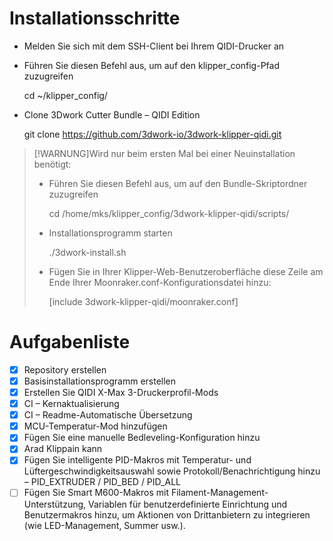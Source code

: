 # Installationsschritte

-   Melden Sie sich mit dem SSH-Client bei Ihrem QIDI-Drucker an
-   Führen Sie diesen Befehl aus, um auf den klipper_config-Pfad zuzugreifen


    cd ~/klipper_config/

-   Clone 3Dwork Cutter Bundle – QIDI Edition


    git clone https://github.com/3dwork-io/3dwork-klipper-qidi.git

> [!WARNUNG]Wird nur beim ersten Mal bei einer Neuinstallation benötigt:
>
> -   Führen Sie diesen Befehl aus, um auf den Bundle-Skriptordner zuzugreifen
>
>
>     cd /home/mks/klipper_config/3dwork-klipper-qidi/scripts/
>
> -   Installationsprogramm starten
>
>
>     ./3dwork-install.sh
>
> -   Fügen Sie in Ihrer Klipper-Web-Benutzeroberfläche diese Zeile am Ende Ihrer Moonraker.conf-Konfigurationsdatei hinzu:
>
>
>     [include 3dwork-klipper-qidi/moonraker.conf]

# Aufgabenliste

-   [x] Repository erstellen
-   [x] Basisinstallationsprogramm erstellen
-   [x] Erstellen Sie QIDI X-Max 3-Druckerprofil-Mods
-   [x] CI – Kernaktualisierung
-   [x] CI – Readme-Automatische Übersetzung
-   [x] MCU-Temperatur-Mod hinzufügen
-   [x] Fügen Sie eine manuelle Bedleveling-Konfiguration hinzu
-   [x] Arad Klippain kann
-   [x] Fügen Sie intelligente PID-Makros mit Temperatur- und Lüftergeschwindigkeitsauswahl sowie Protokoll/Benachrichtigung hinzu – PID_EXTRUDER / PID_BED / PID_ALL
-   [ ] Fügen Sie Smart M600-Makros mit Filament-Management-Unterstützung, Variablen für benutzerdefinierte Einrichtung und Benutzermakros hinzu, um Aktionen von Drittanbietern zu integrieren (wie LED-Management, Summer usw.).
